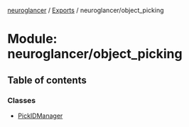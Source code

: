 [neuroglancer](../README.md) / [Exports](../modules.md) / neuroglancer/object\_picking

# Module: neuroglancer/object\_picking

## Table of contents

### Classes

- [PickIDManager](../classes/neuroglancer_object_picking.PickIDManager.md)
